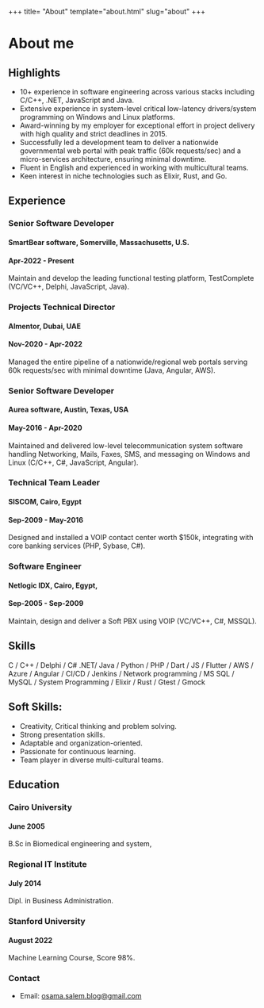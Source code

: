 +++
title= "About"
template="about.html"
slug="about"
+++
# About me
## Highlights
* 10+ experience in software engineering across various stacks including C/C++, .NET, JavaScript and Java.
* Extensive experience in system-level critical low-latency drivers/system programming on Windows and Linux platforms.
* Award-winning by my employer for exceptional effort in project delivery with high quality and strict deadlines in 2015.
* Successfully led a development team to deliver a nationwide governmental web portal with peak traffic (60k requests/sec) and a micro-services architecture, ensuring minimal downtime.
* Fluent in English and experienced in working with multicultural teams.
* Keen interest in niche technologies such as Elixir, Rust, and Go.

## Experience

### Senior Software Developer
#### SmartBear software, Somerville, Massachusetts, U.S.
#### Apr-2022 - Present
Maintain and develop the leading functional testing platform, TestComplete (VC/VC++, Delphi, JavaScript, Java).

### Projects Technical Director
#### Almentor, Dubai, UAE
#### Nov-2020 - Apr-2022

Managed the entire pipeline of a nationwide/regional web portals serving 60k requests/sec with minimal downtime (Java, Angular, AWS).

### Senior Software Developer
#### Aurea software, Austin, Texas, USA
#### May-2016 - Apr-2020
Maintained and delivered low-level telecommunication system software handling Networking, Mails, Faxes, SMS, and messaging on Windows and Linux (C/C++, C#, JavaScript, Angular).


### Technical Team Leader
#### SISCOM, Cairo, Egypt
#### Sep-2009 - May-2016
Designed and installed a VOIP contact center worth $150k, integrating with core banking services (PHP, Sybase, C#).

### Software Engineer
#### Netlogic IDX, Cairo, Egypt,
#### Sep-2005 - Sep-2009
Maintain, design and deliver a Soft PBX using VOIP (VC/VC++, C#, MSSQL).

## Skills
C / C++ / Delphi / C# .NET/ Java / Python / PHP / Dart / JS / Flutter / AWS / Azure / Angular / CI/CD / Jenkins / Network programming / MS SQL / MySQL / System Programming / Elixir / Rust / Gtest / Gmock

## Soft Skills:
* Creativity, Critical thinking and problem solving.
* Strong presentation skills.
* Adaptable and organization-oriented.
* Passionate for continuous learning.
* Team player in diverse multi-cultural teams.


## Education

### Cairo University
#### June 2005
B.Sc in Biomedical engineering and system,

### Regional IT Institute
#### July 2014
Dipl. in Business Administration.

### Stanford University
#### August 2022
Machine Learning Course, Score 98%.

### Contact

- Email: [osama.salem.blog@gmail.com](mailto:osama.salem.blog@gmail.com)
